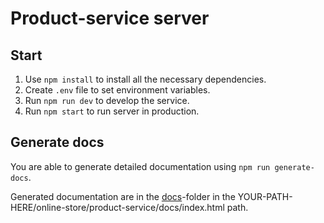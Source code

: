 # Product-service server

## Start

1. Use `npm install` to install all the necessary dependencies.
2. Create `.env` file to set environment variables.
3. Run `npm run dev` to develop the service.
4. Run `npm start` to run server in production.

## Generate docs

You are able to generate detailed documentation using `npm run generate-docs`.

Generated documentation are in the [docs]()-folder in the YOUR-PATH-HERE/online-store/product-service/docs/index.html path. 